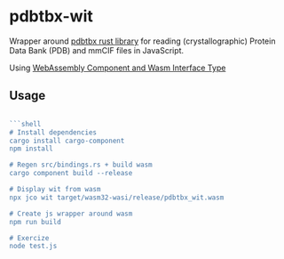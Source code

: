 # pdbtbx-wit

Wrapper around [pdbtbx rust library](https://crates.io/crates/pdbtbx) for reading (crystallographic) Protein Data Bank (PDB) and mmCIF files in JavaScript.

Using [WebAssembly Component and Wasm Interface Type](https://component-model.bytecodealliance.org/language-support/rust.html)

## Usage

```javascript

```shell
# Install dependencies
cargo install cargo-component
npm install

# Regen src/bindings.rs + build wasm
cargo component build --release

# Display wit from wasm
npx jco wit target/wasm32-wasi/release/pdbtbx_wit.wasm

# Create js wrapper around wasm
npm run build

# Exercize
node test.js
```